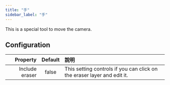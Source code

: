 ```yaml
---
title: "手"
sidebar_label: "手"
---
```



This is a special tool to move the camera.

## Configuration

|       Property | Default | 說明                                                                      |
| --------------:|:-------:|:----------------------------------------------------------------------- |
| Include eraser |  false  | This setting controls if you can click on the eraser layer and edit it. |

